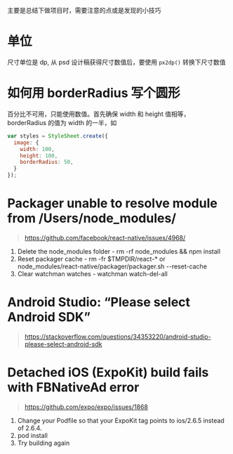 主要是总结下做项目时，需要注意的点或是发现的小技巧

# 单位
尺寸单位是 dp, 从 psd 设计稿获得尺寸数值后，要使用 `px2dp()` 转换下尺寸数值

# 如何用 borderRadius 写个圆形
百分比不可用，只能使用数值。首先确保 width 和 height 值相等，borderRadius 的值为 width 的一半，如
``` js
var styles = StyleSheet.create({
  image: {
    width: 100,
    height: 100,
    borderRadius: 50,
  }
});
```

# Packager unable to resolve module from /Users/node_modules/
> https://github.com/facebook/react-native/issues/4968/

1. Delete the node_modules folder - rm -rf node_modules && npm install
2. Reset packager cache - rm -fr $TMPDIR/react-* or node_modules/react-native/packager/packager.sh --reset-cache
3. Clear watchman watches - watchman watch-del-all

# Android Studio: “Please select Android SDK”
> https://stackoverflow.com/questions/34353220/android-studio-please-select-android-sdk

# Detached iOS (ExpoKit) build fails with FBNativeAd error
> https://github.com/expo/expo/issues/1868

1. Change your Podfile so that your ExpoKit tag points to ios/2.6.5 instead of 2.6.4.
2. pod install
3. Try building again
